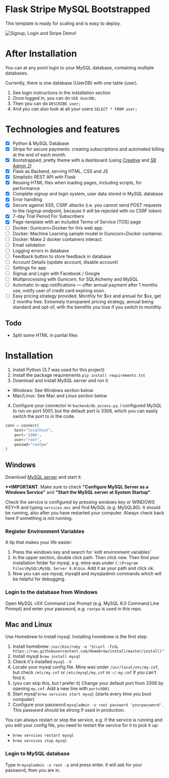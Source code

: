 # Flask Stripe MySQL Bootstrapped
This template is ready for scaling and is easy to deploy.

![Signup, Login and Stripe Demo!](demo/showcase.gif)

# After Installation

You can at any point login to your MySQL database, containing multiple databases.

Currently, there is one database (UserDB) with one table (user).

1. See login instructions in the installation section
2. Once logged in, you can do `USE UserDB;`
3. Then you can do `DESCRIBE user;`
4. And you can also look at all your users `SELECT * FROM user;`

# Technologies and features

- [x] Python & MySQL Database
- [x] Stripe for secure payments: creating subscriptions and automated billing at the end of each month.
- [x] Bootstrapped, pretty theme with a dashboard (using [Creative](https://startbootstrap.com/themes/creative/) and [SB Admin 2](https://startbootstrap.com/themes/sb-admin-2/))
- [x] Flask as Backend, serving HTML, CSS and JS
- [x] Simplistic REST API with Flask
- [x] Reusing HTML files when loading pages, including scripts, for performance
- [x] Complete signup and login system, user data stored in MySQL database
- [x] Error handling
- [x] Secure against XSS, CSRF attacks (i.e. you cannot send POST requests to the /signup endpoint, because it will be rejected with no CSRF token)
- [x] 7-day Trial Period For Subscribers
- [x] Page-template with an included Terms of Service (TOS) page
- [ ] Docker: Gunicorn+Docker for this web app.
- [ ] Docker: Machine Learning sample model in Gunicorn+Docker container.
- [ ] Docker: Make 2 docker containers interact.
- [ ] Email validation
- [ ] Logging errors in database
- [ ] Feedback button to store feedback in database
- [ ] Account Details (update account, disable account)
- [ ] Settings for app
- [ ] Signup and Login with Facebook / Google
- [ ] Multiprocessing with Gunicorn, for SQLAlchemy and MySQL
- [ ] Automatic in-app notifications — offer annual payment after 1 months use, notify user of credit card expiring soon.
- [ ] Easy pricing strategy provided. Monthly for $xx and annual for $xx, get 2 months free. Extremely transparent pricing strategy, annual being standard and opt-of, with the benefits you lose if you switch to monthly.

## Todo

- Split some HTML in partial files

# Installation

1. Install Python (3.7 was used for this project)
2. Install the package requirements `pip install requirements.txt`
3. Download and install MySQL server and run it
- Windows: See Windows section below
- Mac/Linux: See Mac and Linux section below
4. Configure your connector in `backend/db_access.py`. I configured MySQL to run on port 5001, but the default port is 3306, which you can easily switch the port to in the code.

```python
conn = connect(
    host="localhost",
    port='3306',
    user="root",
    passwd="rootpw"
)
```

## Windows

Download [MySQL server](https://dev.mysql.com/downloads/mysql/) and start it.

**\*\*IMPORTANT**: Make sure to check **"Configure MySQL Server as a Windows Service"** and **"Start the MySQL server at System Startup"**. 

Check the service is configured by pressing windows key or WINDOWS KEY+R and typing `services.msc` and find MySQL (e.g. MySQL80). It should be running, also after you have restarted your computer. Always check back here if something is not running.

### Register Environment Variables

A tip that makes your life easier:

1. Press the windows key and search for 'edit environment variables'
2. In the upper section, double click path. Then click new. Then find your installation folder for mysql, e.g. mine was under `C:\Program Files\MySQL\MySQL Server 8.0\bin`. Add it as your path and click ok.
3. Now you can use mysql, mysqld and mysqladmin commands which will be helpful for debugging.

### Login to the database from Windows

Open MySQL vXX Command Line Prompt (e.g. MySQL 8.0 Command Line Prompt) and enter your password, e.g. `rootpw` is used in this repo.

## Mac and Linux

Use Homebrew to install mysql. Installing homebrew is the first step:

1. Install homebrew: `/usr/bin/ruby -e "$(curl -fsSL https://raw.githubusercontent.com/Homebrew/install/master/install)"`
2. Install mysql `brew install mysql`
3. Check it's installed `mysql -V`
4. Locate your mysql config file. Mine was under `/usr/local/etc/my.cnf`, but check `/etc/my.cnf` or `/etc/mysql/my.cnf` or `~/.my.cnf` if you can't find it.
5. (you can skip this, but I prefer it) Change your default port from 3306 by opening `my.cnf`. Add a new line with `port=5001`
6. Start mysql `brew services start mysql` (starts every time you boot computer)
7. Configure your password `mysqladmin -u root password 'yourpassword'`. This password should be strong if used in production.

You can always restart or stop the service, e.g. if the service is running and you edit your config file, you need to restart the service for it to pick it up:

- `brew services restart mysql`
- `brew services stop mysql`

### Login to MySQL database

Type in `mysqladmin -u root -p` and press enter. It will ask for your password, then you are in.
